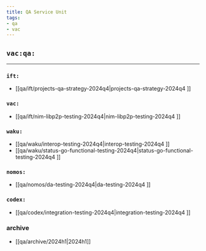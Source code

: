 ```yaml
---
title: QA Service Unit
tags:
- qa
- vac
---
```


## `vac:qa:`
---

### `ift:`
* [[qa/ift/projects-qa-strategy-2024q4|projects-qa-strategy-2024q4 ]]

### `vac:`
* [[qa/ift/nim-libp2p-testing-2024q4|nim-libp2p-testing-2024q4 ]]

### `waku:`
* [[qa/waku/interop-testing-2024q4|interop-testing-2024q4 ]]
* [[qa/waku/status-go-functional-testing-2024q4|status-go-functional-testing-2024q4 ]]

### `nomos:`
* [[qa/nomos/da-testing-2024q4|da-testing-2024q4 ]]

### `codex:`
* [[qa/codex/integration-testing-2024q4|integration-testing-2024q4 ]]

### archive

* [[qa/archive/2024h1|2024h1]]
